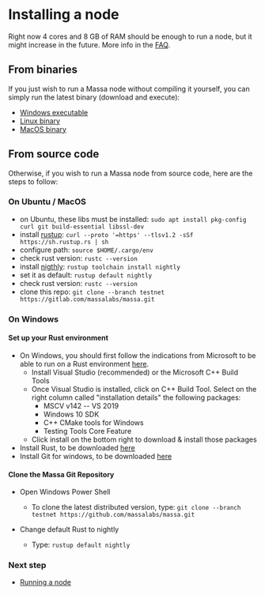 # Installing a node

Right now 4 cores and 8 GB of RAM should be enough to run a node, but it might increase in the future. More info in the [FAQ](docs/faq.md).

## From binaries
If you just wish to run a Massa node without compiling it yourself, you
can simply run the latest binary (download and execute):

-   [Windows
    executable](https://gitlab.com/massalabs/massa/-/jobs/artifacts/testnet/download?job=build-windows)
-   [Linux
    binary](https://gitlab.com/massalabs/massa/-/jobs/artifacts/testnet/download?job=build-linux)
-   [MacOS
    binary](https://gitlab.com/massalabs/massa/-/jobs/artifacts/testnet/download?job=build-darwin)

## From source code
Otherwise, if you wish to run a Massa node from source code, here are the steps to follow:

### On Ubuntu / MacOS

-   on Ubuntu, these libs must be installed:
    `sudo apt install pkg-config curl git build-essential libssl-dev`
-   install [rustup](https://www.rust-lang.org/tools/install):
    `curl --proto '=https' --tlsv1.2 -sSf https://sh.rustup.rs | sh`
-   configure path: `source $HOME/.cargo/env`
-   check rust version: `rustc --version`
-   install
    [nigthly](https://doc.rust-lang.org/edition-guide/rust-2018/rustup-for-managing-rust-versions.html):
    `rustup toolchain install nightly`
-   set it as default: `rustup default nightly`
-   check rust version: `rustc --version`
-   clone this repo:
    `git clone --branch testnet https://gitlab.com/massalabs/massa.git`

### On Windows

#### Set up your Rust environment

-   On Windows, you should first follow the indications from Microsoft
    to be able to run on a Rust environment
    [here](https://docs.microsoft.com/en-gb/windows/dev-environment/rust/setup).
    -   Install Visual Studio (recommended) or the Microsoft C++ Build
        Tools
    -   Once Visual Studio is installed, click on C++ Build Tool. Select
        on the right column called "installation details" the following
        packages:
        -   MSCV v142 -- VS 2019
        -   Windows 10 SDK
        -   C++ CMake tools for Windows
        -   Testing Tools Core Feature
    -   Click install on the bottom right to download & install those
        packages
-   Install Rust, to be downloaded
    [here](https://www.rust-lang.org/tools/install)
-   Install Git for windows, to be downloaded
    [here](https://git-scm.com/download/win)

#### Clone the Massa Git Repository

-   Open Windows Power Shell
    - To clone the latest distributed version, type: `git clone --branch testnet https://github.com/massalabs/massa.git`

-   Change default Rust to nightly
    -   Type: `rustup default nightly`

### Next step

-   [Running a node](docs/run.md)
